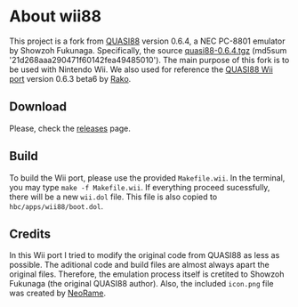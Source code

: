 # About wii88

This project is a fork from [QUASI88](https://www.eonet.ne.jp/~showtime/quasi88/) version 0.6.4, a NEC PC-8801 emulator by Showzoh Fukunaga.
Specifically, the source [quasi88-0.6.4.tgz](https://www.eonet.ne.jp/~showtime/quasi88/release/quasi88-0.6.4.tgz) (md5sum '21d268aaa290471f60142fea49485010').
The main purpose of this fork is to be used with Nintendo Wii.
We also used for reference the [QUASI88 Wii port](http://wiibrew.org/wiki/QUASI88) version 0.6.3 beta6 by [Rako](http://wiibrew.org/wiki/User:Rako).

## Download

Please, check the [releases](https://github.com/jpzm/wii88/releases) page.

## Build

To build the Wii port, please use the provided `Makefile.wii`. In the terminal, you may type `make -f Makefile.wii`. If everything proceed sucessfully, there will be a new `wii.dol` file. This file is also copied to `hbc/apps/wii88/boot.dol`.

## Credits

In this Wii port I tried to modify the original code from QUASI88 as less as possible. The aditional code and build files are almost always apart the original files. Therefore, the emulation process itself is cretited to Showzoh Fukunaga (the original QUASI88 author). Also, the included `icon.png` file was created by [NeoRame](http://neorame.de/pre/).
